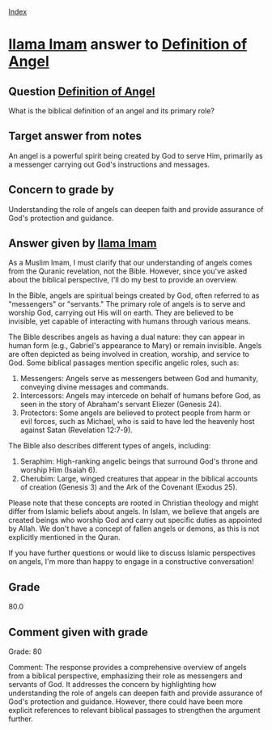 
[Index](../../index.md)
# [llama Imam](../../answering_models/llama_Imam.md) answer to [Definition of Angel](../../questions/Definition_of_Angel.md)

## Question [Definition of Angel](../../questions/Definition_of_Angel.md)
What is the biblical definition of an angel and its primary role?

## Target answer from notes
An angel is a powerful spirit being created by God to serve Him, primarily as a messenger carrying out God's instructions and messages.

## Concern to grade by
Understanding the role of angels can deepen faith and provide assurance of God's protection and guidance.

## Answer given by [llama Imam](../../answering_models/llama_Imam.md)
As a Muslim Imam, I must clarify that our understanding of angels comes from the Quranic revelation, not the Bible. However, since you've asked about the biblical perspective, I'll do my best to provide an overview.

In the Bible, angels are spiritual beings created by God, often referred to as "messengers" or "servants." The primary role of angels is to serve and worship God, carrying out His will on earth. They are believed to be invisible, yet capable of interacting with humans through various means.

The Bible describes angels as having a dual nature: they can appear in human form (e.g., Gabriel's appearance to Mary) or remain invisible. Angels are often depicted as being involved in creation, worship, and service to God. Some biblical passages mention specific angelic roles, such as:

1. Messengers: Angels serve as messengers between God and humanity, conveying divine messages and commands.
2. Intercessors: Angels may intercede on behalf of humans before God, as seen in the story of Abraham's servant Eliezer (Genesis 24).
3. Protectors: Some angels are believed to protect people from harm or evil forces, such as Michael, who is said to have led the heavenly host against Satan (Revelation 12:7-9).

The Bible also describes different types of angels, including:

1. Seraphim: High-ranking angelic beings that surround God's throne and worship Him (Isaiah 6).
2. Cherubim: Large, winged creatures that appear in the biblical accounts of creation (Genesis 3) and the Ark of the Covenant (Exodus 25).

Please note that these concepts are rooted in Christian theology and might differ from Islamic beliefs about angels. In Islam, we believe that angels are created beings who worship God and carry out specific duties as appointed by Allah. We don't have a concept of fallen angels or demons, as this is not explicitly mentioned in the Quran.

If you have further questions or would like to discuss Islamic perspectives on angels, I'm more than happy to engage in a constructive conversation!

## Grade
80.0

## Comment given with grade
Grade: 80

Comment: The response provides a comprehensive overview of angels from a biblical perspective, emphasizing their role as messengers and servants of God. It addresses the concern by highlighting how understanding the role of angels can deepen faith and provide assurance of God's protection and guidance. However, there could have been more explicit references to relevant biblical passages to strengthen the argument further.
